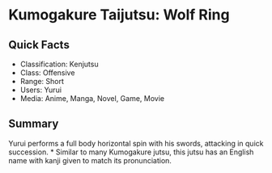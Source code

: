 # Kumogakure Taijutsu: Wolf Ring

## Quick Facts
- Classification: Kenjutsu
- Class: Offensive
- Range: Short
- Users: Yurui
- Media: Anime, Manga, Novel, Game, Movie

## Summary
Yurui performs a full body horizontal spin with his swords, attacking in quick succession. * Similar to many Kumogakure jutsu, this jutsu has an English name with kanji given to match its pronunciation.

